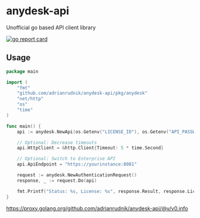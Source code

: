 # anydesk-api

Unofficial go based API client library

[![go report card](https://goreportcard.com/badge/github.com/adrianrudnik/anydesk-api)](https://goreportcard.com/report/github.com/adrianrudnik/anydesk-api)

## Usage

```go
package main

import (
	"fmt"
	"github.com/adrianrudnik/anydesk-api/pkg/anydesk"
	"net/http"
	"os"
	"time"
)

func main() {
	api := anydesk.NewApi(os.Getenv("LICENSE_ID"), os.Getenv("API_PASSWORD"))

	// Optional: Decrease timeouts
	api.HttpClient = &http.Client{Timeout: 5 * time.Second}

	// Optional: Switch to Enterprise API
	api.ApiEndpoint = "https://yourinstance:8081"

	request := anydesk.NewAuthenticationRequest()
	response, _ := request.Do(api)

	fmt.Printf("Status: %s, License: %s", response.Result, response.LicenseId)
}
```

https://proxy.golang.org/github.com/adrianrudnik/anydesk-api/@v/v0.info

